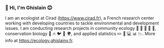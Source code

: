 ### 👋 Hi, I'm Ghislain :blush:

I am an ecologist at Cirad (<https://www.cirad.fr>), a French research center working with developing countries to tackle environmental and development issues. I am conducting research projects in community ecology :seedling: :herb: :evergreen_tree: :deciduous_tree: :fallen_leaf:, conservation biology :deciduous_tree: :fire: :bird: :gorilla: :earth_africa:, and applied statistics :pencil2: :straight_ruler: :computer: :bar_chart: :chart_with_downwards_trend:. More info at <https://ecology.ghislainv.fr>.

<!--
**ghislainv/ghislainv** is a ✨ _special_ ✨ repository because its `README.md` (this file) appears on your GitHub profile.

Here are some ideas to get you started:

- 🔭 I’m currently working on ...
- 🌱 I’m currently learning ...
- 👯 I’m looking to collaborate on ...
- 🤔 I’m looking for help with ...
- 💬 Ask me about ...
- 📫 How to reach me: ...
- 😄 Pronouns: ...
- ⚡ Fun fact: ...
-->
